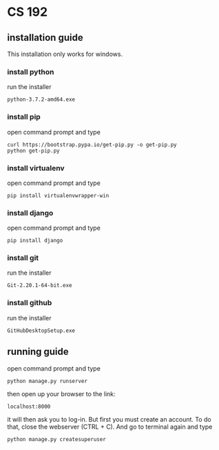 # CS 192

## installation guide
This installation only works for windows.

### install python
run the installer
```
python-3.7.2-amd64.exe
```
### install pip

open command prompt and type
```
curl https://bootstrap.pypa.io/get-pip.py -o get-pip.py
python get-pip.py
```

### install virtualenv
open command prompt and type
```
pip install virtualenvwrapper-win
```
### install django
open command prompt and type
```
pip install django
```
### install git
run the installer
```
Git-2.20.1-64-bit.exe
```
### install github
run the installer
```
GitHubDesktopSetup.exe
```
## running guide

open command prompt and type
```
python manage.py runserver
```

then open up your browser to the link:
```
localhost:8000
```

it will then ask you to log-in. But first you must create an account. To do that, close the webserver (CTRL + C). And go to terminal again and type
```
python manage.py createsuperuser
```
